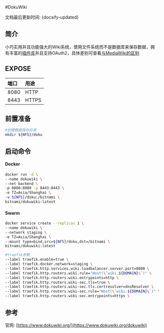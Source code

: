 #DokuWiki

文档最后更新时间: {docsify-updated}

## 简介

小巧实用并且功能强大的Wiki系统，使用文件系统而不是数据库来保存数据，拥有丰富的[插件库](https://www.dokuwiki.org/plugins)并且支持OAuth2，具体差别可查看[与MediaWiki的区别](https://www.wikimatrix.org/compare/dokuwiki+mediawiki)

## EXPOSE

| 端口 | 用途 |
| :--- | :--- |
| 8080 | HTTP |
| 8443 | HTTPS |



## 前置准备

```bash
#创建数据保存目录
mkdir ${NFS}/doku
```

## 启动命令

<!-- tabs:start -->
#### **Docker**
```bash
docker run -d \
--name dokuwiki \
--net backend \
-p 8080:8080 -p 8443:8443 \
-e TZ=Asia/Shanghai \
-v ${NFS}/doku:/bitnami \
bitnami/dokuwiki:latest
```


#### **Swarm**
```bash
docker service create --replicas 1 \
--name dokuwiki \
--network staging \
-e TZ=Asia/Shanghai \
--mount type=bind,src=${NFS}/doku,dst=/bitnami \
bitnami/dokuwiki:latest

#traefik参数
--label traefik.enable=true \
--label traefik.docker.network=staging \
--label traefik.http.services.wiki.loadbalancer.server.port=8080 \
--label traefik.http.routers.wiki.rule="Host(\`wiki.${DOMAIN}\`)" \
--label traefik.http.routers.wiki.entrypoints=http \
--label traefik.http.routers.wiki-sec.tls=true \
--label traefik.http.routers.wiki-sec.tls.certresolver=dnsResolver \
--label traefik.http.routers.wiki-sec.rule="Host(\`wiki.${DOMAIN}\`)" \
--label traefik.http.routers.wiki-sec.entrypoints=https \
```

<!-- tabs:end -->



## 参考

官网: [https://www.dokuwiki.org/](https://www.dokuwiki.org/dokuwiki)

